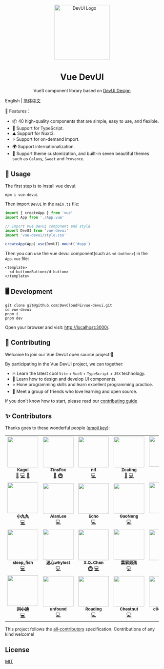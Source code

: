 <p align="center">
  <a href="https://devui.design/home" target="_blank" rel="noopener noreferrer">
    <img alt="DevUI Logo" src="https://github.com/DevCloudFE/vue-devui/raw/dev/packages/devui-vue/public/logo.svg" width="180" style="max-width:100%;">
  </a>
</p>

<h1 align="center">Vue DevUI</h1>

<p align="center">Vue3 component library based on <a href="https://devui.design/" target="_blank" rel="noopener noreferrer">DevUI Design</a></p>

English | [简体中文](README.zh-CN.md)

🌈 Features：

- 📦 40 high-quality components that are simple, easy to use, and flexible.
- 🔑 Support for TypeScript.
- ⛰️ Support for Nuxt3.
- ⚡ Support for on-demand import.
- 🌍 Support internationalization.
- 🎨 Support theme customization, and built-in seven beautiful themes such as `Galaxy`, `Sweet` and `Provence`.

## 🔧 Usage

The first step is to install vue devui:

```
npm i vue-devui
```

Then import `DevUI` in the `main.ts` file:

```ts
import { createApp } from 'vue'
import App from './App.vue'

// Import Vue DevUI component and style
import DevUI from 'vue-devui'
import 'vue-devui/style.css'

createApp(App).use(DevUI).mount('#app')
```

Then you can use the vue devui component(such as `<d-button>`) in the `App.vue` file:

```vue
<template>
  <d-button>Button</d-button>
</template>
```

## 🖥️ Development

```shell
git clone git@github.com:DevCloudFE/vue-devui.git
cd vue-devui
pnpm i
pnpm dev
```

Open your browser and visit: [http://localhost:3000/](http://localhost:3000/).

## 🤝 Contributing

Welcome to join our Vue DevUI open source project!🎉

By participating in the Vue DevUI project, we can together:
- 🔥 Learn the latest cool `Vite` + `Vue3` + `TypeScript` + `JSX` technology.
- 🎁 Learn how to design and develop UI components.
- ⭐ Hone programming skills and learn excellent programming practice.
- 🎊 Meet a group of friends who love learning and open source.

If you don't know how to start, please read our [contributing guide](https://vue-devui.github.io/contributing/)

## ✨ Contributors

Thanks goes to these wonderful people ([emoji key](https://allcontributors.org/docs/en/emoji-key)):

<!-- ALL-CONTRIBUTORS-LIST:START - Do not remove or modify this section -->
<!-- prettier-ignore-start -->
<!-- markdownlint-disable -->
<table>
  <tr>
    <td align="center"><a href="https://juejin.cn/user/712139267650141"><img src="https://avatars.githubusercontent.com/u/9566362?v=4?s=100" width="100px;" alt=""/><br /><sub><b>Kagol</b></sub></a><br /><a href="#maintenance-kagol" title="Maintenance">🚧</a> <a href="https://github.com/DevCloudFE/vue-devui/commits?author=kagol" title="Code">💻</a> <a href="https://github.com/DevCloudFE/vue-devui/commits?author=kagol" title="Documentation">📖</a></td>
    <td align="center"><a href="https://github.com/TinsFox"><img src="https://avatars.githubusercontent.com/u/33956589?v=4?s=100" width="100px;" alt=""/><br /><sub><b>TinsFox</b></sub></a><br /><a href="#maintenance-TinsFox" title="Maintenance">🚧</a> <a href="#infra-TinsFox" title="Infrastructure (Hosting, Build-Tools, etc)">🚇</a></td>
    <td align="center"><a href="https://github.com/lnzhangsong"><img src="https://avatars.githubusercontent.com/u/15092594?v=4?s=100" width="100px;" alt=""/><br /><sub><b>nif</b></sub></a><br /><a href="https://github.com/DevCloudFE/vue-devui/commits?author=lnzhangsong" title="Code">💻</a></td>
    <td align="center"><a href="https://github.com/Zcating"><img src="https://avatars.githubusercontent.com/u/13329558?v=4?s=100" width="100px;" alt=""/><br /><sub><b>Zcating</b></sub></a><br /><a href="#maintenance-Zcating" title="Maintenance">🚧</a> <a href="https://github.com/DevCloudFE/vue-devui/commits?author=Zcating" title="Code">💻</a></td>
    <td align="center"><a href="https://github.com/sufuwang"><img src="https://avatars.githubusercontent.com/u/46395105?v=4?s=100" width="100px;" alt=""/><br /><sub><b>王凯</b></sub></a><br /><a href="https://github.com/DevCloudFE/vue-devui/commits?author=sufuwang" title="Code">💻</a></td>
    <td align="center"><a href="https://github.com/iel-h"><img src="https://avatars.githubusercontent.com/u/53589602?v=4?s=100" width="100px;" alt=""/><br /><sub><b>iel</b></sub></a><br /><a href="#maintenance-iel-h" title="Maintenance">🚧</a> <a href="https://github.com/DevCloudFE/vue-devui/commits?author=iel-h" title="Code">💻</a></td>
    <td align="center"><a href="https://github.com/chenxi24"><img src="https://avatars.githubusercontent.com/u/40349890?v=4?s=100" width="100px;" alt=""/><br /><sub><b>chenxi24</b></sub></a><br /><a href="https://github.com/DevCloudFE/vue-devui/commits?author=chenxi24" title="Code">💻</a></td>
  </tr>
  <tr>
    <td align="center"><a href="https://github.com/asdlml6"><img src="https://avatars.githubusercontent.com/u/61737780?v=4?s=100" width="100px;" alt=""/><br /><sub><b>小九九</b></sub></a><br /><a href="https://github.com/DevCloudFE/vue-devui/commits?author=asdlml6" title="Code">💻</a></td>
    <td align="center"><a href="http://blog.alanlee.top"><img src="https://avatars.githubusercontent.com/u/42601044?v=4?s=100" width="100px;" alt=""/><br /><sub><b>AlanLee</b></sub></a><br /><a href="https://github.com/DevCloudFE/vue-devui/commits?author=AlanLee97" title="Code">💻</a></td>
    <td align="center"><a href="https://github.com/ForeseeBear"><img src="https://avatars.githubusercontent.com/u/15258339?v=4?s=100" width="100px;" alt=""/><br /><sub><b>Echo</b></sub></a><br /><a href="https://github.com/DevCloudFE/vue-devui/commits?author=ForeseeBear" title="Code">💻</a></td>
    <td align="center"><a href="https://github.com/GaoNeng-wWw"><img src="https://avatars.githubusercontent.com/u/31283122?v=4?s=100" width="100px;" alt=""/><br /><sub><b>GaoNeng</b></sub></a><br /><a href="https://github.com/DevCloudFE/vue-devui/commits?author=GaoNeng-wWw" title="Code">💻</a></td>
    <td align="center"><a href="https://github.com/xingyan95"><img src="https://avatars.githubusercontent.com/u/11143986?v=4?s=100" width="100px;" alt=""/><br /><sub><b>行言</b></sub></a><br /><a href="https://github.com/DevCloudFE/vue-devui/commits?author=xingyan95" title="Code">💻</a></td>
    <td align="center"><a href="https://devin974.github.io/"><img src="https://avatars.githubusercontent.com/u/67035714?v=4?s=100" width="100px;" alt=""/><br /><sub><b>devin</b></sub></a><br /><a href="https://github.com/DevCloudFE/vue-devui/commits?author=devin974" title="Code">💻</a></td>
    <td align="center"><a href="https://juejin.cn/user/1618116899507735/posts"><img src="https://avatars.githubusercontent.com/u/70649502?v=4?s=100" width="100px;" alt=""/><br /><sub><b>无声</b></sub></a><br /><a href="https://github.com/DevCloudFE/vue-devui/commits?author=ivestszheng" title="Code">💻</a></td>
  </tr>
  <tr>
    <td align="center"><a href="https://github.com/zxlfly"><img src="https://avatars.githubusercontent.com/u/26324442?v=4?s=100" width="100px;" alt=""/><br /><sub><b>sleep_fish</b></sub></a><br /><a href="https://github.com/DevCloudFE/vue-devui/commits?author=zxlfly" title="Code">💻</a></td>
    <td align="center"><a href="https://github.com/whylost"><img src="https://avatars.githubusercontent.com/u/62528887?v=4?s=100" width="100px;" alt=""/><br /><sub><b>迷心whylost</b></sub></a><br /><a href="https://github.com/DevCloudFE/vue-devui/commits?author=whylost" title="Code">💻</a></td>
    <td align="center"><a href="https://juejin.im/user/5c15d35fe51d4545ae495e43"><img src="https://avatars.githubusercontent.com/u/31237954?v=4?s=100" width="100px;" alt=""/><br /><sub><b>X.Q. Chen</b></sub></a><br /><a href="#infra-brenner8023" title="Infrastructure (Hosting, Build-Tools, etc)">🚇</a> <a href="https://github.com/DevCloudFE/vue-devui/commits?author=brenner8023" title="Code">💻</a></td>
    <td align="center"><a href="https://github.com/git-Where"><img src="https://avatars.githubusercontent.com/u/16344566?v=4?s=100" width="100px;" alt=""/><br /><sub><b>葉家男孩</b></sub></a><br /><a href="https://github.com/DevCloudFE/vue-devui/commits?author=git-Where" title="Code">💻</a></td>
    <td align="center"><a href="https://github.com/CatsAndMice"><img src="https://avatars.githubusercontent.com/u/58327088?v=4?s=100" width="100px;" alt=""/><br /><sub><b>lihai</b></sub></a><br /><a href="https://github.com/DevCloudFE/vue-devui/commits?author=CatsAndMice" title="Code">💻</a></td>
    <td align="center"><a href="http://www.naluduo.vip"><img src="https://avatars.githubusercontent.com/u/28448589?v=4?s=100" width="100px;" alt=""/><br /><sub><b>纳撸多</b></sub></a><br /><a href="https://github.com/DevCloudFE/vue-devui/commits?author=naluduo233" title="Code">💻</a></td>
    <td align="center"><a href="https://github.com/ElsaOOo"><img src="https://avatars.githubusercontent.com/u/48074435?v=4?s=100" width="100px;" alt=""/><br /><sub><b>ElsaOOo</b></sub></a><br /><a href="#maintenance-ElsaOOo" title="Maintenance">🚧</a> <a href="#infra-ElsaOOo" title="Infrastructure (Hosting, Build-Tools, etc)">🚇</a> <a href="https://github.com/DevCloudFE/vue-devui/commits?author=ElsaOOo" title="Code">💻</a></td>
  </tr>
  <tr>
    <td align="center"><a href="https://github.com/liuxdi"><img src="https://avatars.githubusercontent.com/u/10958003?v=4?s=100" width="100px;" alt=""/><br /><sub><b>刘小迪</b></sub></a><br /><a href="https://github.com/DevCloudFE/vue-devui/commits?author=liuxdi" title="Code">💻</a></td>
    <td align="center"><a href="https://github.com/unfound"><img src="https://avatars.githubusercontent.com/u/32935349?v=4?s=100" width="100px;" alt=""/><br /><sub><b>unfound</b></sub></a><br /><a href="https://github.com/DevCloudFE/vue-devui/commits?author=unfound" title="Code">💻</a></td>
    <td align="center"><a href="https://github.com/Roading"><img src="https://avatars.githubusercontent.com/u/7751774?v=4?s=100" width="100px;" alt=""/><br /><sub><b>Roading</b></sub></a><br /><a href="https://github.com/DevCloudFE/vue-devui/commits?author=Roading" title="Code">💻</a></td>
    <td align="center"><a href="http://inreasons.cn"><img src="https://avatars.githubusercontent.com/u/47918504?v=4?s=100" width="100px;" alt=""/><br /><sub><b>Chestnut</b></sub></a><br /><a href="https://github.com/DevCloudFE/vue-devui/commits?author=banlify" title="Code">💻</a></td>
    <td align="center"><a href="https://github.com/c0dedance"><img src="https://avatars.githubusercontent.com/u/38075730?v=4?s=100" width="100px;" alt=""/><br /><sub><b>c0dedance</b></sub></a><br /><a href="https://github.com/DevCloudFE/vue-devui/commits?author=c0dedance" title="Code">💻</a></td>
  </tr>
</table>

<!-- markdownlint-restore -->
<!-- prettier-ignore-end -->

<!-- ALL-CONTRIBUTORS-LIST:END -->

This project follows the [all-contributors](https://github.com/all-contributors/all-contributors) specification. Contributions of any kind welcome!

## License

[MIT](https://github.com/DevCloudFE/vue-devui/blob/dev/LICENSE)
